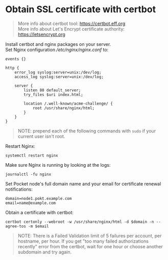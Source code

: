 # Obtain SSL certificate with certbot

> More info about certbot tool: https://certbot.eff.org  
> More info about Let's Encrypt certificate authority: https://letsencrypt.org

Install certbot and nginx packages on your server.  
Set Nginx configuration */etc/nginx/nginx.conf* to:

```nginx
events {}

http {
    error_log syslog:server=unix:/dev/log;
    access_log syslog:server=unix:/dev/log;

    server {
        listen 80 default_server;
        try_files $uri index.html;

        location /.well-known/acme-challenge/ {
            root /usr/share/nginx/html;
        }
    }
}
```

> NOTE: prepend each of the following commands with `sudo` if your current user isn't root.

Restart Nginx:

```shell
systemctl restart nginx
```

Make sure Nginx is running by looking at the logs:

```shell
journalctl -fu nginx
```

Set Pocket node's full domain name and your email for certificate renewal notifications:

```shell
domain=node1.pokt.example.com
email=name@example.com
```

Obtain a certificate with certbot:

```shell
certbot certonly --webroot -w /usr/share/nginx/html -d $domain -n --agree-tos -m $email
```

> NOTE: There is a Failed Validation limit of 5 failures per account, per hostname, per hour.
> If you get "too many failed authorizations recently" error from the certbot, wait for one hour or choose another subdomain and try again.
